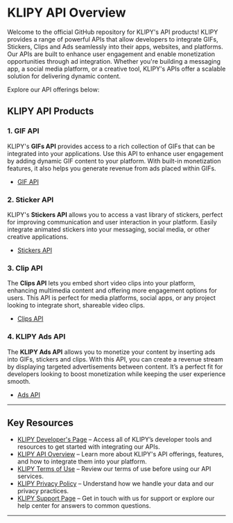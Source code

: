 # KLIPY API Overview

Welcome to the official GitHub repository for KLIPY's API products! KLIPY provides a range of powerful APIs that allow developers to integrate GIFs, Stickers, Clips and Ads seamlessly into their apps, websites, and platforms. Our APIs are built to enhance user engagement and enable monetization opportunities through ad integration. Whether you're building a messaging app, a social media platform, or a creative tool, KLIPY's APIs offer a scalable solution for delivering dynamic content.

Explore our API offerings below:

## KLIPY API Products

### 1. **GIF API**
KLIPY's **GIFs API** provides access to a rich collection of GIFs that can be integrated into your applications. Use this API to enhance user engagement by adding dynamic GIF content to your platform. With built-in monetization features, it also helps you generate revenue from ads placed within GIFs.

- [GIF API](https://docs.klipy.com/gif-api)

### 2. **Sticker API**
KLIPY's **Stickers API** allows you to access a vast library of stickers, perfect for improving communication and user interaction in your platform. Easily integrate animated stickers into your messaging, social media, or other creative applications.

- [Stickers API](https://docs.klipy.com/stickers-api)

### 3. **Clip API**
The **Clips API** lets you embed short video clips into your platform, enhancing multimedia content and offering more engagement options for users. This API is perfect for media platforms, social apps, or any project looking to integrate short, shareable video clips.

- [Clips API](https://docs.klipy.com/clips-api)


### 4. **KLIPY Ads API**
The **KLIPY Ads API** allows you to monetize your content by inserting ads into GIFs, stickers and clips. With this API, you can create a revenue stream by displaying targeted advertisements between content. It’s a perfect fit for developers looking to boost monetization while keeping the user experience smooth.

- [Ads API](https://docs.klipy.com/ads-api)

---

## Key Resources

- [KLIPY Developer's Page](https://klipy.com/developers) – Access all of KLIPY’s developer tools and resources to get started with integrating our APIs.
- [KLIPY API Overview](https://klipy.com/docs) – Learn more about KLIPY's API offerings, features, and how to integrate them into your platform.
- [KLIPY Terms of Use](https://klipy.com/support/terms-services) – Review our terms of use before using our API services.
- [KLIPY Privacy Policy](https://klipy.com/support/privacy-policy) – Understand how we handle your data and our privacy practices.
- [KLIPY Support Page](https://klipy.com/support) – Get in touch with us for support or explore our help center for answers to common questions.

---
